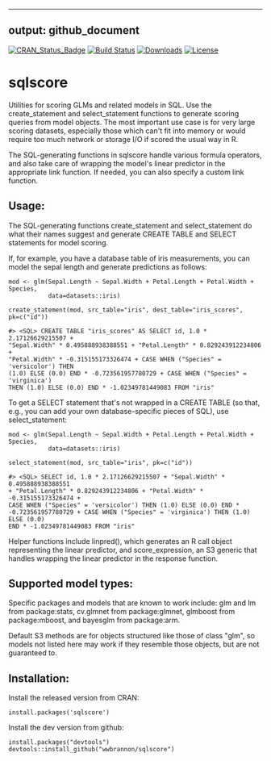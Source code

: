 <!-- rmarkdown v1 -->

---
output: github_document
---

<!-- README.md is generated from README.Rmd. Please edit that file -->



[![CRAN_Status_Badge](https://www.r-pkg.org/badges/version/sqlscore)](https://cran.r-project.org/package=sqlscore)
[![Build Status](https://img.shields.io/travis/wwbrannon/sqlscore.svg?style=flat)](https://travis-ci.org/wwbrannon/sqlscore)
[![Downloads](https://cranlogs.r-pkg.org/badges/sqlscore)](https://cran.r-project.org/package=sqlscore)
[![License](https://img.shields.io/:license-mit-blue.svg?style=flat)](https://wwbrannon.mit-license.org/)

# sqlscore

Utilities for scoring GLMs and related models in SQL. Use the create_statement
and select_statement functions to generate scoring queries from model objects.
The most important use case is for very large scoring datasets, especially those
which can't fit into memory or would require too much network or storage I/O if
scored the usual way in R.

The SQL-generating functions in sqlscore handle various formula operators, and
also take care of wrapping the model's linear predictor in the appropriate link
function. If needed, you can also specify a custom link function.

## Usage:
The SQL-generating functions create\_statement and select\_statement do what their
names suggest and generate CREATE TABLE and SELECT statements for model scoring.

If, for example, you have a database table of iris measurements, you can model the
sepal length and generate predictions as follows:
```
mod <- glm(Sepal.Length ~ Sepal.Width + Petal.Length + Petal.Width + Species,
           data=datasets::iris)

create_statement(mod, src_table="iris", dest_table="iris_scores", pk=c("id"))
```


```
#> <SQL> CREATE TABLE "iris_scores" AS SELECT id, 1.0 * 2.17126629215507 +
"Sepal.Width" * 0.495888938388551 + "Petal.Length" * 0.829243912234806 +
"Petal.Width" * -0.315155173326474 + CASE WHEN ("Species" = 'versicolor') THEN
(1.0) ELSE (0.0) END * -0.723561957780729 + CASE WHEN ("Species" = 'virginica')
THEN (1.0) ELSE (0.0) END * -1.02349781449083 FROM "iris"
```

To get a SELECT statement that's not wrapped in a CREATE TABLE (so that, e.g.,
you can add your own database-specific pieces of SQL), use select_statement:
```
mod <- glm(Sepal.Length ~ Sepal.Width + Petal.Length + Petal.Width + Species,
           data=datasets::iris)

select_statement(mod, src_table="iris", pk=c("id"))
```


```
#> <SQL> SELECT id, 1.0 * 2.17126629215507 + "Sepal.Width" * 0.495888938388551
+ "Petal.Length" * 0.829243912234806 + "Petal.Width" * -0.315155173326474 +
CASE WHEN ("Species" = 'versicolor') THEN (1.0) ELSE (0.0) END *
-0.723561957780729 + CASE WHEN ("Species" = 'virginica') THEN (1.0) ELSE (0.0)
END * -1.02349781449083 FROM "iris"
```

Helper functions include linpred(), which generates an R call object representing
the linear predictor, and score_expression, an S3 generic that handles wrapping
the linear predictor in the response function.

## Supported model types:
Specific packages and models that are known to work include: glm and lm from
package:stats, cv.glmnet from package:glmnet, glmboost from package:mboost,
and bayesglm from package:arm.

Default S3 methods are for objects structured like those of class "glm", so
models not listed here may work if they resemble those objects, but are not 
guaranteed to.

## Installation:
Install the released version from CRAN:
```
install.packages('sqlscore')
```

Install the dev version from github:
```
install.packages("devtools")
devtools::install_github("wwbrannon/sqlscore")
```
